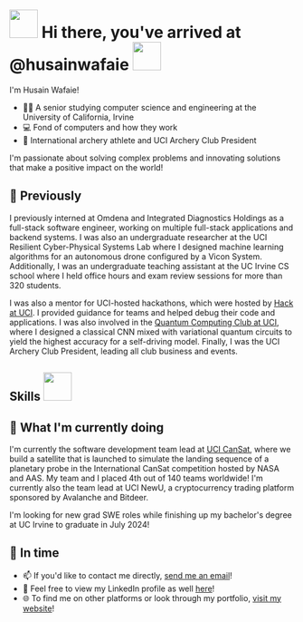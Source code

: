 # <img src="https://user-images.githubusercontent.com/74038190/213844263-a8897a51-32f4-4b3b-b5c2-e1528b89f6f3.png" width="50px" /> Hi there, you've arrived at @husainwafaie <img src="https://user-images.githubusercontent.com/74038190/213844263-a8897a51-32f4-4b3b-b5c2-e1528b89f6f3.png" width="50px" />
I'm Husain Wafaie!
- 👨‍🎓 A senior studying computer science and engineering at the University of California, Irvine
- 💻 Fond of computers and how they work
- 🏹 International archery athlete and UCI Archery Club President

I'm passionate about solving complex problems and innovating solutions that make a positive impact on the world!
<!--
**husainwafaie/husainwafaie** is a ✨ _special_ ✨ repository because its `README.md` (this file) appears on your GitHub profile.

Here are some ideas to get you started:

- 🔭 I’m currently working on ...
- 🌱 I’m currently learning ...
- 👯 I’m looking to collaborate on ...
- 🤔 I’m looking for help with ...
- 💬 Ask me about ...
- 📫 How to reach me: ...
- 😄 Pronouns: ...
- ⚡ Fun fact: ...
 🌟 Previously
- 🚀 What I'm currently doing
-->

## 🌟 Previously
I previously interned at Omdena and Integrated Diagnostics Holdings as a full-stack software engineer, working on multiple full-stack applications and backend systems. I was also an undergraduate researcher at the UCI Resilient Cyber-Physical Systems Lab where I designed machine learning algorithms for an autonomous drone configured by a Vicon System. Additionally, I was an undergraduate teaching assistant at the UC Irvine CS school where I held office hours and exam review sessions for more than 320 students.

I was also a mentor for UCI-hosted hackathons, which were hosted by <a href="https://hack.ics.uci.edu/" target="_blank">Hack at UCI</a>. I provided guidance for teams and helped debug their code and applications. I was also involved in the <a href="https://www.qc-uci.club/" target="_blank">Quantum Computing Club at UCI</a>, where I designed a classical CNN mixed with variational quantum circuits to yield the highest accuracy for a self-driving model. Finally, I was the UCI Archery Club President, leading all club business and events.

## Skills <img src="https://user-images.githubusercontent.com/74038190/212284087-bbe7e430-757e-4901-90bf-4cd2ce3e1852.gif" width="50px" />

## 🚀 What I'm currently doing
I'm currently the software development team lead at <a href="https://ucicansat.github.io/web/" target="_blank">UCI CanSat</a>, where we build a satellite that is launched to simulate the landing sequence of a planetary probe in the International CanSat competition hosted by NASA and AAS. My team and I placed 4th out of 140 teams worldwide! I'm currently also the team lead at UCI NewU, a cryptocurrency trading platform sponsored by Avalanche and Bitdeer.

I'm looking for new grad SWE roles while finishing up my bachelor's degree at UC Irvine to graduate in July 2024!
## 💭 In time 
- 📫 If you'd like to contact me directly, <a href="mailto:husainwafaie@gmail.com" target="_blank">send me an email</a>!
- 👔 Feel free to view my LinkedIn profile as well <a href="https://www.linkedin.com/in/husain-wafaie/" target="_blank">here</a>!
- 🌐 To find me on other platforms or look through my portfolio, <a href="https://www.husainwafaie.com/" target="_blank">visit my website</a>!
